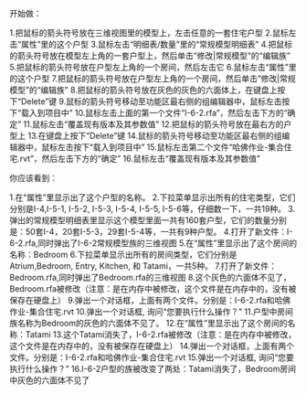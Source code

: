 开始做：

1.把鼠标的箭头符号放在三维视图里的模型上，左击任意的一套住宅户型
2.鼠标左击“属性”里的这个户型
3.鼠标左击“明细表/数量”里的“常规模型明细表”
4.把鼠标的箭头符号放在模型左上角的一套户型上，然后单击“修改|常规模型”的“编辑族”
5.把鼠标的箭头符号放在户型左上角的一个房间，然后左击它
6.鼠标左击“属性”里的这个户型
7.把鼠标的箭头符号放在户型左上角的一个房间，然后单击“修改|常规模型”的“编辑族”
8.把鼠标的箭头符号放在灰色的灰色的六面体上，在键盘上按下“Delete”键
9.鼠标的箭头符号移动至功能区最右侧的组编辑器中，鼠标左击按下“载入到项目中”
10.鼠标左击上面的第一个文件“I-6-2.rfa”，然后左击下方的“确定”
11.鼠标左击“覆盖现有版本及其参数值”
12.把鼠标的箭头符号放在最右方的户型上
13.在键盘上按下“Delete”键
14.鼠标的箭头符号移动至功能区最右侧的组编辑器中，鼠标左击按下“载入到项目中”
15.鼠标左击第二个文件“哈佛作业-集合住宅.rvt”，然后左击下方的“确定”
16.鼠标左击“覆盖现有版本及其参数值”

你应该看到：

1.在“属性”里显示出了这个户型的名称。
2.下拉菜单显示出所有的住宅类型，它们分别是I-4,I-5-1, I-5-2, I-5-3, I-5-4, I-5-5, I-5-6等，仔细数一下，一共19种。
3.弹出的常规模型明细表里显示这个模型里面一共有160套户型，它们的数量分别是：50套I-4，20套I-5-3，29套I-5-4等，一共有9种户型。
4.打开了新文件：I-6-2.rfa,同时弹出了I-6-2常规模型族的三维视图
5.在“属性”里显示出了这个房间的名称：Bedroom
6.下拉菜单显示出所有的房间类型，它们分别是Atrium,Bedroom, Entry, Kitchen, 和 Tatami，一共5种。
7.打开了新文件：Bedroom.rfa,同时弹出了Bedroom.rfa的三维视图
8.这个灰色的六面体不见了，Bedroom.rfa被修改（注意：是在内存中被修改，这个文件是在内存中的，没有被保存在硬盘上）
9.弹出一个对话框，上面有两个文件。分别是：I-6-2.rfa和哈佛作业-集合住宅.rvt
10.弹出一个对话框, 询问“您要执行什么操作？”
11.户型中房间族名称为Bedroom的灰色的六面体不见了。
12.在“属性”里显示出了这个房间的名称：Tatami
13.这个Tatami消失了，I-6-2.rfa被修改（注意：是在内存中被修改，这个文件是在内存中的，没有被保存在硬盘上）
14.弹出一个对话框，上面有两个文件。分别是：I-6-2.rfa和哈佛作业-集合住宅.rvt
15.弹出一个对话框, 询问“您要执行什么操作？”
16.I-6-2户型的族被改变了两处：Tatami消失了，Bedroom房间中灰色的六面体不见了
